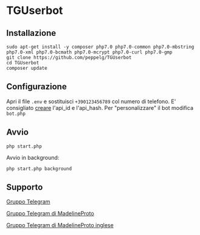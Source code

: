 # TGUserbot

Installazione
-------------
	sudo apt-get install -y composer php7.0 php7.0-common php7.0-mbstring php7.0-xml php7.0-bcmath php7.0-mcrypt php7.0-curl php7.0-gmp
	git clone https://github.com/peppelg/TGUserbot
	cd TGUserbot
	composer update 


Configurazione
---------------
Apri il file `.env` e sostituisci `+390123456789` col numero di telefono.
E' consigliato [creare](https://my.telegram.org) l'api_id e l'api_hash.
Per "personalizzare" il bot modifica `bot.php`


Avvio
-----
	php start.php
Avvio in background:

	php start.php background


Supporto
--------
[Gruppo Telegram](https://t.me/joinchat/AAAAAEHRBNZBqxOlwtwBaQ)

[Gruppo Telegram di MadelineProto](https://t.me/pwrtelegramgroupita)

[Gruppo Telegram di MadelineProto inglese](https://t.me/pwrtelegramgroup)
